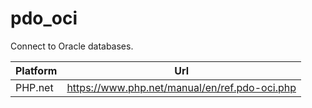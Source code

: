 # pdo_oci

Connect to Oracle databases.

| Platform | Url                                                              |
|----------|------------------------------------------------------------------|
| PHP.net  | https://www.php.net/manual/en/ref.pdo-oci.php                    |
